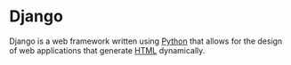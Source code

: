 # Django
Django is a web framework written using [Python](/wiki/Python) that allows for the design of web applications that generate [HTML](/wiki/HTML) dynamically.







        

        